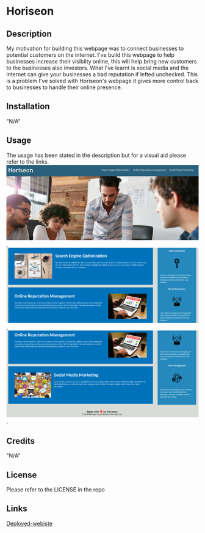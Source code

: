 # Horiseon

## Description
My motivation for building this webpage was to connect businesses to potential customers on the internet. I've build this webpage to help businesses increase their visibilty online, this will help bring new customers to the businesses also investors. What I've learnt is social media and the internet can give your businesses a bad reputation if lefted unchecked. This is a problem I've solved with Horiseon's webpage it gives more control back to businesses to handle their online presence.

## Installation
"N/A"

## Usage
The usage has been stated in the description but for a visual aid please refer to the links. ![screenshot-1](assets/screenshots/Screenshot-1.png), ![screenshot-2](assets/screenshots/Screenshot-2.png), ![screenshot-3](assets/screenshots/Screenshot-3.png).

## Credits
"N/A"

## License
Please refer to the LICENSE in the repo

## Links
[Deployed-webiste](https://aqeelmgarner.github.io/Horiseon/)